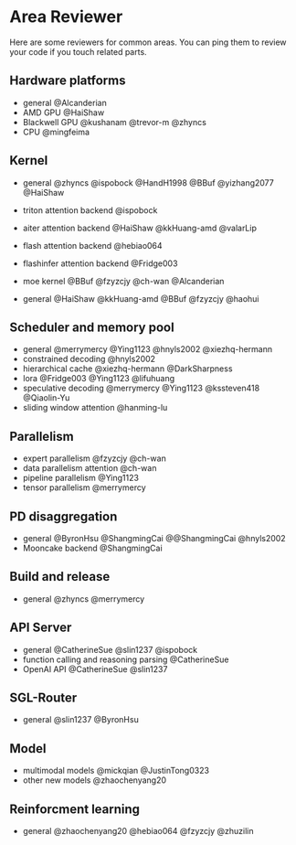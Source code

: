 # Area Reviewer

Here are some reviewers for common areas. You can ping them to review your code if you touch related parts.

## Hardware platforms
- general @Alcanderian
- AMD GPU @HaiShaw
- Blackwell GPU @kushanam @trevor-m @zhyncs
- CPU @mingfeima

## Kernel
- general @zhyncs @ispobock @HandH1998 @BBuf @yizhang2077 @HaiShaw
- triton attention backend @ispobock
- aiter attention backend @HaiShaw @kkHuang-amd @valarLip
- flash attention backend @hebiao064
- flashinfer attention backend @Fridge003
- moe kernel @BBuf @fzyzcjy @ch-wan @Alcanderian

- general @HaiShaw @kkHuang-amd @BBuf @fzyzcjy @haohui

## Scheduler and memory pool
- general @merrymercy @Ying1123 @hnyls2002 @xiezhq-hermann
- constrained decoding @hnyls2002
- hierarchical cache @xiezhq-hermann @DarkSharpness
- lora @Fridge003 @Ying1123 @lifuhuang
- speculative decoding @merrymercy @Ying1123 @kssteven418 @Qiaolin-Yu
- sliding window attention @hanming-lu

## Parallelism
- expert parallelism @fzyzcjy @ch-wan
- data parallelism attention @ch-wan
- pipeline parallelism @Ying1123
- tensor parallelism @merrymercy

## PD disaggregation
- general @ByronHsu @ShangmingCai @@ShangmingCai @hnyls2002
- Mooncake backend @ShangmingCai

## Build and release
- general @zhyncs @merrymercy

## API Server
- general @CatherineSue @slin1237 @ispobock
- function calling and reasoning parsing @CatherineSue
- OpenAI API @CatherineSue @slin1237

## SGL-Router
- general @slin1237 @ByronHsu

## Model
- multimodal models @mickqian @JustinTong0323
- other new models @zhaochenyang20

## Reinforcment learning
- general @zhaochenyang20 @hebiao064 @fzyzcjy @zhuzilin
